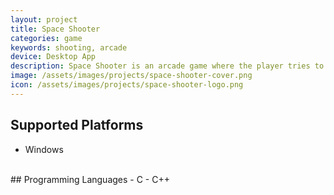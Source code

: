 ```yaml
---
layout: project
title: Space Shooter
categories: game
keywords: shooting, arcade
device: Desktop App
description: Space Shooter is an arcade game where the player tries to navigate their spaceship through hostile targets, including enemy ships and asteroids.
image: /assets/images/projects/space-shooter-cover.png
icon: /assets/images/projects/space-shooter-logo.png
---
```



## Supported Platforms
- Windows

<br>
## Programming Languages
- C
- C++
